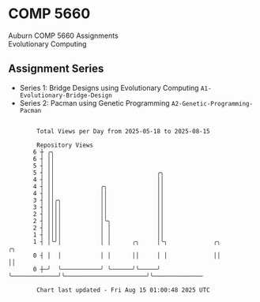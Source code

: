 # COMP 5660
Auburn COMP 5660 Assignments  
Evolutionary Computing

## Assignment Series
- Series 1: Bridge Designs using Evolutionary Computing `A1-Evolutionary-Bridge-Design`
- Series 2: Pacman using Genetic Programming `A2-Genetic-Programming-Pacman`

```

        Total Views per Day from 2025-05-18 to 2025-08-15

        Repository Views
       6 ┼ ╭╮
       6 ┤ ││
       5 ┤ ││
       5 ┤ ││                             ╭╮
       4 ┤ ││                             ││
       4 ┤ ││             ╭╮              ││
       4 ┤ ││             ││              ││
       3 ┤ ││╭╮           ││              ││
       3 ┤ ││││           ││              ││
       2 ┤ ││││           ││              ││
       2 ┤ ││││           │╰╮             ││
       2 ┤ ││││           │ │             ││
       1 ┤ ││││           │ │             ││
       1 ┤ │╰╯│           │ │      ╭╮     │╰╮             ╭╮                       ╭╮
       0 ┤ │  │           │ │      ││     │ │             ││                       ││
       0 ┼─╯  ╰───────────╯ ╰──────╯╰─────╯ ╰─────────────╯╰───────────────────────╯╰──────────────

        Chart last updated - Fri Aug 15 01:00:48 2025 UTC
        
```

